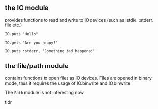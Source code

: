 ## the IO module

provides functions to read and write to IO devices (such as :stdio, :stderr, file etc.)

```
IO.puts "Hello"

IO.gets "Are you happy?"

IO.puts :stderr, "Something bad happened"
```



## the file/path module

contains functions to open files as IO devices. Files are opened in binary mode, thus it requires the usage
of IO.binwrite and IO.binwrite

The `Path` module is not interesting now



tldr
